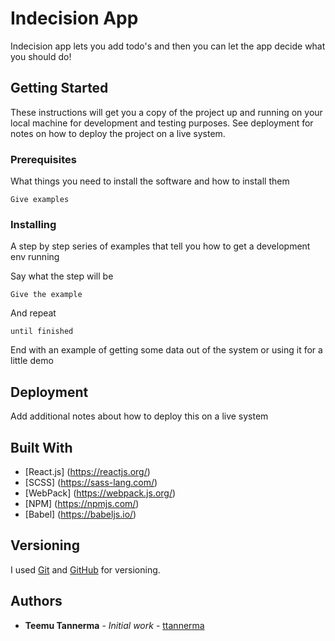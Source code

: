 # Indecision App

Indecision app lets you add todo's and then you can let the app decide what you should do!

## Getting Started

These instructions will get you a copy of the project up and running on your local machine for development and testing purposes. See deployment for notes on how to deploy the project on a live system.

### Prerequisites

What things you need to install the software and how to install them

```
Give examples
```

### Installing

A step by step series of examples that tell you how to get a development env running

Say what the step will be

```
Give the example
```

And repeat

```
until finished
```

End with an example of getting some data out of the system or using it for a little demo

## Deployment

Add additional notes about how to deploy this on a live system

## Built With

* [React.js] (https://reactjs.org/)
* [SCSS] (https://sass-lang.com/)
* [WebPack] (https://webpack.js.org/)
* [NPM] (https://npmjs.com/)
* [Babel] (https://babeljs.io/)

## Versioning

I used [Git](https://git-scm.com/) and [GitHub](http://github.com/) for versioning.

## Authors

* **Teemu Tannerma** - *Initial work* - [ttannerma](https://github.com/ttannerma)